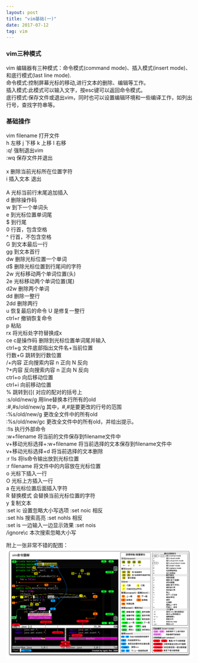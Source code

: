 ```yaml
---
layout: post
title: "vim基础(一)"
date: 2017-07-12
tag: vim
---  
```

### vim三种模式
vim 编辑器有三种模式：命令模式(command mode)、插入模式(insert mode)、和底行模式(last line mode).  
命令模式:控制屏幕光标的移动,进行文本的删除、编辑等工作。  
插入模式:此模式可以输入文字，按esc键可以返回命令模式。  
底行模式:保存文件或退出vim，同时也可以设置编辑环境和一些编译工作，如列出行号，查找字符串等。  

### 基础操作
vim filename<enter> 打开文件  <br/>
h 左移 j 下移 k 上移 l 右移  <br/>
:q!<enter> 强制退出vim<br/>
:wq<enter> 保存文件并退出<br/>  
x 删除当前光标所在位置字符<br/>
i 插入文本 <esc> 退出<br/>  
A 光标当前行末尾追加插入<br/>
d 删除操作码<br/>
w 到下一个单词头 <br/> 
e 到光标位置单词尾 <br/>
$ 到行尾 <br/>
0 行首，包含空格 <br/>
^ 行首，不包含空格 <br/>
G 到文本最后一行 <br/>
gg 到文本首行 <br/>
dw 删除光标位置一个单词<br/>
d$ 删除光标位置到行尾间的字符<br/>
2w 光标移动两个单词位置(头)<br/>
2e 光标移动两个单词位置(尾)<br/>
d2w 删除两个单词<br/>
dd 删除一整行<br/>
2dd 删除两行<br/>
u 恢复最后的命令 U 是修复一整行<br/>
ctrl+r 撤销恢复命令<br/>
p 粘贴<br/>
rx 将光标处字符替换成x<br/>
ce c是操作码 删除到光标位置单词尾并输入<br/>
ctrl+g 文件底部指出文件名+当前位置<br/>
行数+G 跳转到行数位置<br/>
/+内容<enter> 正向搜索内容 n 正向  N 反向<br/>
?+内容<enter> 反向搜索内容 n 正向  N 反向<br/>
ctrl+o 向后移动位置<br/>
ctrl+i 向前移动位置<br/>
% 跳转到{[( 对应的配对的括号上<br/>
:s/old/new/g 用line替换本行所有的old<br/>
:#,#s/old/new/g 其中，#,#是要更改的行号的范围<br/>
:%s/old/new/g 更改全文件中的所有old <br/>
:%s/old/new/gc 更改全文件中的所有old，并给出提示。<br/>
:!ls<enter> 执行外部命令<br/>
:w+filename 将当前的文件保存到filename文件中<br/>
v+移动光标选择+:w+filename 将当前选择的文本保存到filename文件中<br/>
v+移动光标选择+d 将当前选择的文本删除<br/>
:r !ls 将ls命令输出放到光标位置<br/>
:r filename 将文件中的内容放在光标位置<br/>
o 光标下插入一行<br/>
O 光标上方插入一行<br/>
a 在光标位置后面插入字符<br/>
R 替换模式  会替换当前光标位置的字符<br/>
y 复制文本<br/>
:set ic 设置忽略大小写选项 :set noic 相反<br/>
:set hls 搜索高亮  :set nohls 相反<br/>
:set is  一边输入一边显示效果 :set nois <br/>
/ignore\c 本次搜索忽略大小写<br/>

附上一张非常不错的配图：
![avatar](/images/posts/vim/vim-cheat-sheet-full.png)








